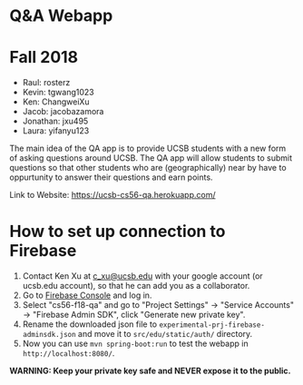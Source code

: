 # Q&A Webapp

# Fall 2018
* Raul: rosterz
* Kevin: tgwang1023
* Ken: ChangweiXu
* Jacob: jacobazamora
* Jonathan: jxu495
* Laura: yifanyu123

The main idea of the QA app is to provide UCSB students with a new form of asking questions around UCSB. The QA app will
allow students to submit questions so that other students who are (geographically) near by have to oppurtunity to answer their questions
and earn points.

Link to Website: https://ucsb-cs56-qa.herokuapp.com/


# How to set up connection to Firebase

1. Contact Ken Xu at c_xu@ucsb.edu with your google account (or ucsb.edu account), so that he can add you as a collaborator.
2. Go to [Firebase Console](https://console.firebase.google.com/) and log in.
3. Select "cs56-f18-qa" and go to "Project Settings" -> "Service Accounts" -> "Firebase Admin SDK", click "Generate new private key".
4. Rename the downloaded json file to `experimental-prj-firebase-adminsdk.json` and move it to `src/edu/static/auth/` directory.
5. Now you can use `mvn spring-boot:run` to test the webapp in `http://localhost:8080/`.

**WARNING: Keep your private key safe and NEVER expose it to the public.**
